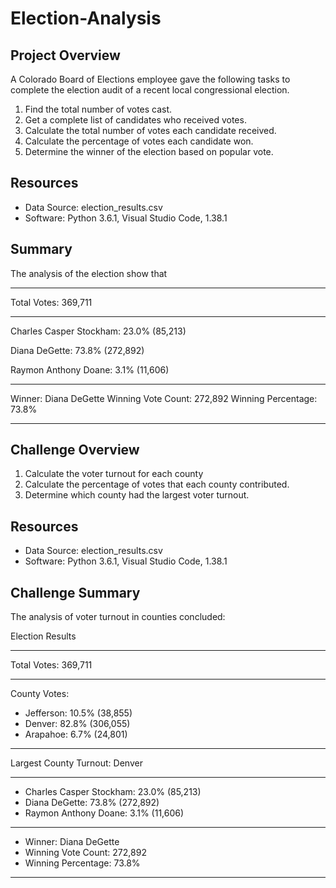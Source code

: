 # Election-Analysis

## Project Overview
A Colorado Board of Elections employee gave the following tasks to complete the election audit of a recent local congressional election.

1. Find the total number of votes cast. 
2. Get a complete list of candidates who received votes. 
3. Calculate the total number of votes each candidate received. 
4. Calculate the percentage of votes each candidate won. 
5. Determine the winner of the election based on popular vote. 

## Resources 
- Data Source: election_results.csv
- Software: Python 3.6.1, Visual Studio Code, 1.38.1

## Summary 

The analysis of the election show that

-------------------------
Total Votes: 369,711

-------------------------
Charles Casper Stockham: 23.0% (85,213)

Diana DeGette: 73.8% (272,892)

Raymon Anthony Doane: 3.1% (11,606)

-------------------------
Winner: Diana DeGette
Winning Vote Count: 272,892
Winning Percentage: 73.8%

------------------------

## Challenge Overview
1. Calculate the voter turnout for each county
2. Calculate the percentage of votes that each county contributed. 
3. Determine which county had the largest voter turnout.

## Resources
- Data Source: election_results.csv
- Software: Python 3.6.1, Visual Studio Code, 1.38.1

## Challenge Summary 
The analysis of voter turnout in counties concluded: 

Election Results

-------------------------

Total Votes: 369,711

-------------------------

County Votes: 
* Jefferson: 10.5% (38,855)
* Denver: 82.8% (306,055)
* Arapahoe: 6.7% (24,801)

------------------------

Largest County Turnout: Denver

------------------------

* Charles Casper Stockham: 23.0% (85,213)
* Diana DeGette: 73.8% (272,892)
* Raymon Anthony Doane: 3.1% (11,606)

-------------------------
* Winner: Diana DeGette
* Winning Vote Count: 272,892
* Winning Percentage: 73.8%

-------------------------


